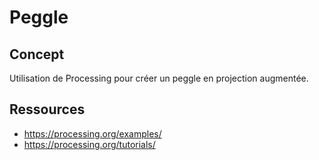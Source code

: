 # Peggle


## Concept

Utilisation de Processing pour créer un peggle en projection augmentée.


## Ressources

- https://processing.org/examples/
- https://processing.org/tutorials/
